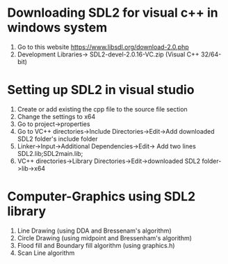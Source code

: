 # Downloading SDL2 for visual c++ in windows system
1. Go to this website https://www.libsdl.org/download-2.0.php
2. Development Libraries-> SDL2-devel-2.0.16-VC.zip (Visual C++ 32/64-bit)
# Setting up SDL2 in visual studio
1. Create or add existing the cpp file to the source file section
2. Change the settings to x64
3. Go to project->properties
4. Go to VC++ directories->Include Directories->Edit->Add downloaded SDL2 folder's include folder
5. Linker->Input->Additional Dependencies->Edit-> Add two lines SDL2.lib;SDL2main.lib;
6. VC++ directories->Library Directories->Edit->downloaded SDL2 folder->lib->x64

# Computer-Graphics using SDL2 library
1. Line Drawing (using DDA and Bressenam's algorithm)
2. Circle Drawing (using midpoint and Bressenham's algorithm)
3. Flood fill and Boundary fill algorithm (using graphics.h)
4. Scan Line algorithm
